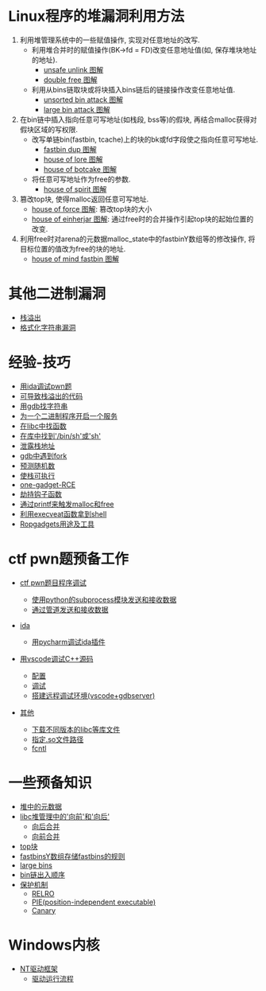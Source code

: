 # Linux程序的堆漏洞利用方法
1. 利用堆管理系统中的一些赋值操作, 实现对任意地址的改写.
    * 利用堆合并时的赋值操作(BK->fd = FD)改变任意地址值(如, 保存堆块地址的地址).
        * [unsafe unlink 图解](./unsafe_unlink/笔记.md)
        * [double free 图解](./double_free/笔记.md)
    * 利用从bins链取块或将块插入bins链后的链接操作改变任意地址值.
        * [unsorted bin attack 图解](./unsorted_bin_attack/笔记.md)
        * [large bin attack 图解](./large_bin_attack/笔记.md)
2. 在bin链中插入指向任意可写地址(如栈段, bss等)的假块, 再结合malloc获得对假块区域的写权限.
    * 改写单链bin(fastbin, tcache)上的块的bk或fd字段使之指向任意可写地址.
        * [fastbin dup 图解](./fastbin_dup/笔记.md)
        * [house of lore 图解](./house/笔记.md#house-of-lore)
        * [house of botcake 图解](./house/笔记.md#house-of-botcake)
    * 将任意可写地址作为free的参数.
        * [house of spirit 图解](./house/笔记.md#house-of-spirit)
3. 篡改top块, 使得malloc返回任意可写地址.
    * [house of force 图解](./house/笔记.md#house-of-force): 篡改top块的大小
    * [house of einherjar 图解](./house/笔记.md#house-of-einherjar): 通过free时的合并操作引起top块的起始位置的改变.
4. 利用free时对arena的元数据malloc_state中的fastbinY数组等的修改操作, 将目标位置的值改为free的块的地址.
    * [house of mind fastbin 图解](./house/笔记.md#house-of-mind-fastbin)

# 其他二进制漏洞
- [栈溢出](./stack_overflow/栈溢出笔记.md#ROP)
- [格式化字符串漏洞](./tips.md#格式化字符串漏洞)

# 经验-技巧
- [用ida调试pwn题](./pwn分析环境搭建.md#ctf-pwn题目程序调试)
- [可导致栈溢出的代码](./tips.md#可导致栈溢出的代码)
- [用gdb找字符串](./tips.md#用gdb找字符串)
- [为一个二进制程序开启一个服务](./tips.md#为一个二进制程序开启一个服务)
- [在libc中找函数](./tips.md#在libc中找函数)
- [在库中找到'/bin/sh'或'sh'](./tips.md#在库中找到'/bin/sh'或'sh')
- [泄露栈地址](./tips.md#泄露栈地址)
- [gdb中遇到fork](./tips.md#gdb中遇到fork)
- [预测随机数](./tips.md#预测随机数)
- [使栈可执行](./tips.md#使栈可执行)
- [one-gadget-RCE](./tips.md#one-gadget-RCE)
- [劫持钩子函数](./tips.md#劫持钩子函数)
- [通过printf来触发malloc和free](./tips.md#通过printf来触发malloc和free)
- [利用execveat函数拿到shell](./tips.md#利用execveat函数拿到shell)
- [Ropgadgets用途及工具](./tips.md#Ropgadgets)

# ctf pwn题预备工作
- [ctf pwn题目程序调试](./pwn分析环境搭建.md#ctf-pwn题目程序调试)
    - [使用python的subprocess模块发送和接收数据](./pwn分析环境搭建.md#方法一:-使用python的subprocess模块)
    - [通过管道发送和接收数据](./pwn分析环境搭建.md#方法二:-使用管道)

- [ida](./ida笔记.md)
    - [用pycharm调试ida插件](./ida笔记.md#用pycharm调试ida插件)

- [用vscode调试C++源码](./pwn分析环境搭建.md#用vscode调试C++源码)
    - [配置](./pwn分析环境搭建.md#配置)
    - [调试](./pwn分析环境搭建.md#调试)
    - [搭建远程调试环境(vscode+gdbserver)](./pwn分析环境搭建.md#远程调试虚拟机中的程序)
- [其他](./pwn分析环境搭建.md#其他)
    - [下载不同版本的libc等库文件](./pwn分析环境搭建.md#下载不同版本的libc等库文件)
    - [指定.so文件路径](./pwn分析环境搭建.md#so文件路径)
    - [fcntl](./pwn分析环境搭建.md#fcntl)

# 一些预备知识
- [堆中的元数据](./堆知识笔记.md#堆中的元数据)
- [libc堆管理中的'向前'和'向后'](./堆知识笔记.md#libc堆管理中的'向前'和'向后')
    - [向后合并](./堆知识笔记.md#向后合并)
    - [向前合并](./堆知识笔记.md#向前合并)
- [top块](./堆知识笔记.md#top块)
- [fastbinsY数组存储fastbins的规则](./堆知识笔记.md#fastbinsY数组存储fastbins的规则)
- [large bins](./堆知识笔记.md#large-bins)
- [bin链出入顺序](./堆知识笔记.md#bin链出入顺序)
- [保护机制](./堆知识笔记.md#保护机制)
    - [RELRO](./堆知识笔记.md#RELRO)
    - [PIE(position-independent executable)](./堆知识笔记.md#PIE(position-independent-executable))
    - [Canary](./堆知识笔记.md#Canary)

# Windows内核
- [NT驱动框架](./knlg/win_krnl.md#NT驱动框架)
    - [驱动运行流程](./knlg/win_krnl.md#driverProgress)